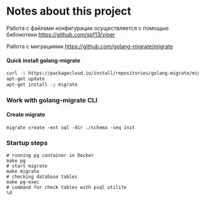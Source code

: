 # Notes about this project

Работа с файлами конфигурации осуществляется с помощью библиотеки https://github.com/spf13/viper

Работа с миграциями https://github.com/golang-migrate/migrate

#### Quick install golang-migrate

```bash
curl -s https://packagecloud.io/install/repositories/golang-migrate/migrate/script.deb.sh | sudo bash
apt-get update
apt-get install -y migrate
```



### Work with golang-migrate CLI

#### Create migrate

```shell
migrate create -ext sql -dir ./schema -seq init
```



### Startup steps

```shell
# running pg container in Docker
make pg
# start migrate
make migrate
# checking database tables
make pg-exec
# command for check tables with psql utilite
\d
```

